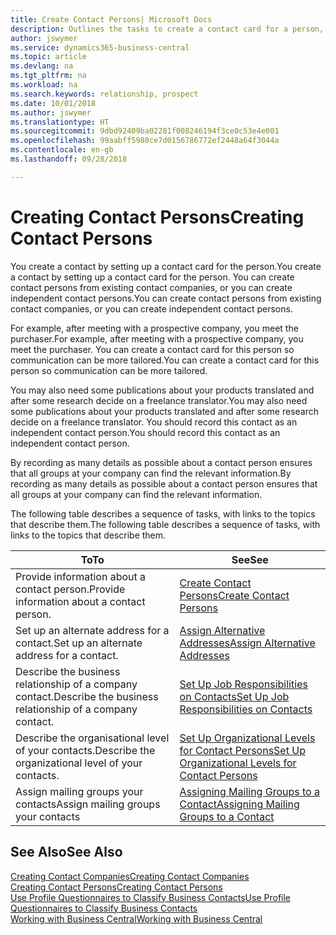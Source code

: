 ```yaml
---
title: Create Contact Persons| Microsoft Docs
description: Outlines the tasks to create a contact card for a person, for example, a prospect or supplier, helping to define the relationship and tailor communication.
author: jswymer
ms.service: dynamics365-business-central
ms.topic: article
ms.devlang: na
ms.tgt_pltfrm: na
ms.workload: na
ms.search.keywords: relationship, prospect
ms.date: 10/01/2018
ms.author: jswymer
ms.translationtype: HT
ms.sourcegitcommit: 9dbd92409ba02281f008246194f3ce0c53e4e001
ms.openlocfilehash: 99aabff5980ce7d0156786772ef2448a64f3044a
ms.contentlocale: en-gb
ms.lasthandoff: 09/28/2018

---
```

# <a name="creating-contact-persons"></a><span data-ttu-id="5df52-103">Creating Contact Persons</span><span class="sxs-lookup"><span data-stu-id="5df52-103">Creating Contact Persons</span></span>
<span data-ttu-id="5df52-104">You create a contact by setting up a contact card for the person.</span><span class="sxs-lookup"><span data-stu-id="5df52-104">You create a contact by setting up a contact card for the person.</span></span> <span data-ttu-id="5df52-105">You can create contact persons from existing contact companies, or you can create independent contact persons.</span><span class="sxs-lookup"><span data-stu-id="5df52-105">You can create contact persons from existing contact companies, or you can create independent contact persons.</span></span>

<span data-ttu-id="5df52-106">For example, after meeting with a prospective company, you meet the purchaser.</span><span class="sxs-lookup"><span data-stu-id="5df52-106">For example, after meeting with a prospective company, you meet the purchaser.</span></span> <span data-ttu-id="5df52-107">You can create a contact card for this person so communication can be more tailored.</span><span class="sxs-lookup"><span data-stu-id="5df52-107">You can create a contact card for this person so communication can be more tailored.</span></span>

<span data-ttu-id="5df52-108">You may also need some publications about your products translated and after some research decide on a freelance translator.</span><span class="sxs-lookup"><span data-stu-id="5df52-108">You may also need some publications about your products translated and after some research decide on a freelance translator.</span></span> <span data-ttu-id="5df52-109">You should record this contact as an independent contact person.</span><span class="sxs-lookup"><span data-stu-id="5df52-109">You should record this contact as an independent contact person.</span></span>

<span data-ttu-id="5df52-110">By recording as many details as possible about a contact person ensures that all groups at your company can find the relevant information.</span><span class="sxs-lookup"><span data-stu-id="5df52-110">By recording as many details as possible about a contact person ensures that all groups at your company can find the relevant information.</span></span>

<span data-ttu-id="5df52-111">The following table describes a sequence of tasks, with links to the topics that describe them.</span><span class="sxs-lookup"><span data-stu-id="5df52-111">The following table describes a sequence of tasks, with links to the topics that describe them.</span></span>

| <span data-ttu-id="5df52-112">To</span><span class="sxs-lookup"><span data-stu-id="5df52-112">To</span></span> | <span data-ttu-id="5df52-113">See</span><span class="sxs-lookup"><span data-stu-id="5df52-113">See</span></span> |
| --- | --- |
| <span data-ttu-id="5df52-114">Provide information about a contact person.</span><span class="sxs-lookup"><span data-stu-id="5df52-114">Provide information about a contact person.</span></span> |[<span data-ttu-id="5df52-115">Create Contact Persons</span><span class="sxs-lookup"><span data-stu-id="5df52-115">Create Contact Persons</span></span>](marketing-how-create-contact-persons.md) |
| <span data-ttu-id="5df52-116">Set up an alternate address for a contact.</span><span class="sxs-lookup"><span data-stu-id="5df52-116">Set up an alternate address for a contact.</span></span> |[<span data-ttu-id="5df52-117">Assign Alternative Addresses</span><span class="sxs-lookup"><span data-stu-id="5df52-117">Assign Alternative Addresses</span></span>](marketing-how-assign-alternate-address.md) |
| <span data-ttu-id="5df52-118">Describe the business relationship of a company contact.</span><span class="sxs-lookup"><span data-stu-id="5df52-118">Describe the business relationship of a company contact.</span></span> |[<span data-ttu-id="5df52-119">Set Up Job Responsibilities on Contacts</span><span class="sxs-lookup"><span data-stu-id="5df52-119">Set Up Job Responsibilities on Contacts</span></span>](marketing-job-responsibilities.md) |
| <span data-ttu-id="5df52-120">Describe the organisational level of your contacts.</span><span class="sxs-lookup"><span data-stu-id="5df52-120">Describe the organizational level of your contacts.</span></span> |[<span data-ttu-id="5df52-121">Set Up Organizational Levels for Contact Persons</span><span class="sxs-lookup"><span data-stu-id="5df52-121">Set Up Organizational Levels for Contact Persons</span></span>](marketing-organizational-levels.md) |
| <span data-ttu-id="5df52-122">Assign mailing groups your contacts</span><span class="sxs-lookup"><span data-stu-id="5df52-122">Assign mailing groups your contacts</span></span> |[<span data-ttu-id="5df52-123">Assigning Mailing Groups to a Contact</span><span class="sxs-lookup"><span data-stu-id="5df52-123">Assigning Mailing Groups to a Contact</span></span>](marketing-mailing-groups.md) |

## <a name="see-also"></a><span data-ttu-id="5df52-124">See Also</span><span class="sxs-lookup"><span data-stu-id="5df52-124">See Also</span></span>
[<span data-ttu-id="5df52-125">Creating Contact Companies</span><span class="sxs-lookup"><span data-stu-id="5df52-125">Creating Contact Companies</span></span>](marketing-create-contact-companies.md)  
[<span data-ttu-id="5df52-126">Creating Contact Persons</span><span class="sxs-lookup"><span data-stu-id="5df52-126">Creating Contact Persons</span></span>](marketing-create-contact-persons.md)  
[<span data-ttu-id="5df52-127">Use Profile Questionnaires to Classify Business Contacts</span><span class="sxs-lookup"><span data-stu-id="5df52-127">Use Profile Questionnaires to Classify Business Contacts</span></span>](marketing-create-contact-profile-questionnaire.md)  
[<span data-ttu-id="5df52-128">Working with Business Central</span><span class="sxs-lookup"><span data-stu-id="5df52-128">Working with Business Central</span></span>](ui-work-product.md)

